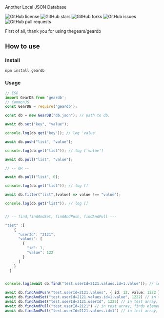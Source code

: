 Another Local JSON Database

![GitHub license](https://img.shields.io/github/license/thegears/geardb.svg?style=flat-square)
![GitHub stars](https://img.shields.io/github/stars/thegears/geardb.svg?style=flat-square)
![GitHub forks](https://img.shields.io/github/forks/thegears/geardb.svg?style=flat-square)
![GitHub issues](https://img.shields.io/github/issues/thegears/geardb.svg?style=flat-square)
![GitHub pull requests](https://img.shields.io/github/issues-pr/thegears/geardb.svg?style=flat-square)

First of all, thank you for using thegears/geardb

## How to use

### Install

```bash
npm install geardb
```

### Usage

```ts
// ES6
import GearDB from 'geardb';
// CommonJS
const GearDB = require('geardb');

const db = new GearDB("db.json"); // path to db.

await db.set("key", "value");

console.log(db.get("key")); // log 'value'

await db.push("list", "value");

console.log(db.get("list")); // log ['value']

await db.pull("list", "value");

// -- OR --

await db.pull("list", 0);

console.log(db.get("list")); // log []

await db.filter("list",(value) => value !== "value");

console.log(db.get("list")); // log []


// -- find,findAndSet, findAndPush, findAndPull ---

"test" :[
    {
      "userId": "2121",
      "values": [
        {
          "id": 1,
          "value": 122
        }
      ]
    }
  ]


console.log(await db.find("test.userId=2121.values.id=1.value")); // log 122

await db.findAndPush("test.userId=2121.values", { id: 12, value: 1222 }) // in test array, finds element which userId is 2121  and pushes { id: 12, value: 1222 }
await db.findAndSet("test.userId=2121.values.id=1.value", 1222) // in test array, finds element which userId is 2121 and in values array finds element which id is 1 and sets value 1222
await db.findAndSet("test.userId=2121.userId", 1222) // in test array, finds element which userId is 2121 and sets userId 1222
await db.findAndPull("test.userId=2121") // in test array, finds element which userId is 2121 and removes it
await db.findAndPull("test.userId=2121.values.id=1") // in test array, finds element which userId is 2121 and in values array finds element which id is 1 and removes it



```

